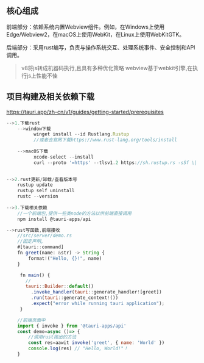 ## 核心组成

前端部分：依赖系统内置Webview组件。例如，在Windows上使用Edge/Webview2，在macOS上使用WebKit，在Linux上使用WebKitGTK。

后端部分：采用rust编写，负责与操作系统交互、处理系统事件、安全控制和API调用。

> v8将js转成机器码执行,且具有多种优化策略
> webview基于webkit引擎,在执行js上性能不佳


## 项目构建及相关依赖下载
https://tauri.app/zh-cn/v1/guides/getting-started/prerequisites

```js
-->1.下载rust
	-->window下载
		  winget install --id Rustlang.Rustup
		  //或者去官网下载https://www.rust-lang.org/tools/install
	
	-->macOS下载
		  xcode-select --install
		  curl --proto '=https' --tlsv1.2 https://sh.rustup.rs -sSf \| sh
		

-->2.rust更新/卸载/查看版本号
	rustup update
	rustup self uninstall
	rustc --version
	
-->3.下载相关依赖
	//一个前端包,提供一些类node的方法以供前端直接调用
	npm install @tauri-apps/api

-->rust写函数,前端接收
	//src/server/demo.rs
	//固定声明,
	#[tauri::command]  
	fn greet(name: &str) -> String {  
		format!("Hello, {}!", name)  
	}

     fn main() {
       //
       tauri::Builder::default()
         .invoke_handler(tauri::generate_handler![greet])
         .run(tauri::generate_context!())
         .expect("error while running tauri application");
     }

	//前端页面中
	import { invoke } from '@tauri-apps/api'  
	const demo=async ()=> {  
		//调用rust抛出的方法
		const res=aawit invoke('greet', { name: 'World' }) 
  		console.log(res) // "Hello, World!"！  
	}
  
```
